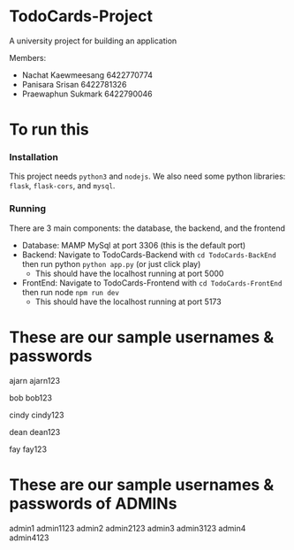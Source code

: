 # TodoCards-Project
A university project for building an application

Members:
- Nachat Kaewmeesang 6422770774
- Panisara Srisan 6422781326
- Praewaphun Sukmark 6422790046

# To run this
### Installation
This project needs `python3` and `nodejs`. We also need some python libraries: `flask`, `flask-cors`, and `mysql`.
### Running
There are 3 main components: the database, the backend, and the frontend
- Database: MAMP MySql at port 3306 (this is the default port)
- Backend: Navigate to TodoCards-Backend with `cd TodoCards-BackEnd` then run python `python app.py` (or just click play)
  - This should have the localhost running at port 5000
- FrontEnd: Navigate to TodoCards-Frontend with `cd TodoCards-FrontEnd` then run node `npm run dev`
  - This should have the localhost running at port 5173

# These are our sample usernames & passwords
ajarn ajarn123

bob bob123

cindy cindy123

dean dean123

fay fay123


# These are our sample usernames & passwords of ADMINs
admin1  admin1123
admin2  admin2123
admin3  admin3123
admin4  admin4123

